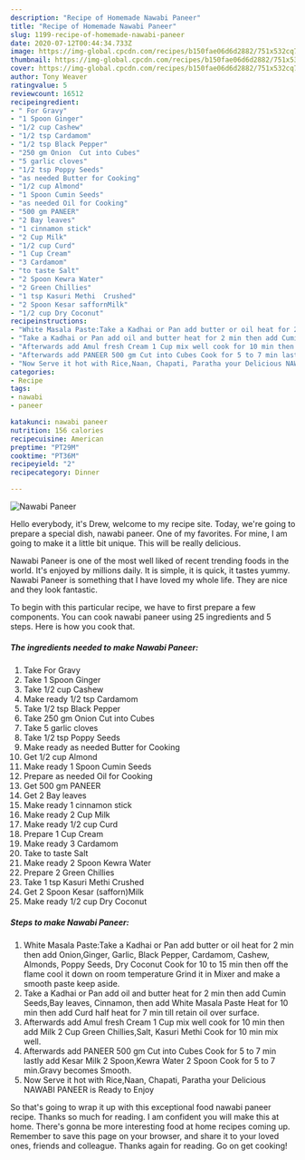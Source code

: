 ```yaml
---
description: "Recipe of Homemade Nawabi Paneer"
title: "Recipe of Homemade Nawabi Paneer"
slug: 1199-recipe-of-homemade-nawabi-paneer
date: 2020-07-12T00:44:34.733Z
image: https://img-global.cpcdn.com/recipes/b150fae06d6d2882/751x532cq70/nawabi-paneer-recipe-main-photo.jpg
thumbnail: https://img-global.cpcdn.com/recipes/b150fae06d6d2882/751x532cq70/nawabi-paneer-recipe-main-photo.jpg
cover: https://img-global.cpcdn.com/recipes/b150fae06d6d2882/751x532cq70/nawabi-paneer-recipe-main-photo.jpg
author: Tony Weaver
ratingvalue: 5
reviewcount: 16512
recipeingredient:
- " For Gravy"
- "1 Spoon Ginger"
- "1/2 cup Cashew"
- "1/2 tsp Cardamom"
- "1/2 tsp Black Pepper"
- "250 gm Onion  Cut into Cubes"
- "5 garlic cloves"
- "1/2 tsp Poppy Seeds"
- "as needed Butter for Cooking"
- "1/2 cup Almond"
- "1 Spoon Cumin Seeds"
- "as needed Oil for Cooking"
- "500 gm PANEER"
- "2 Bay leaves"
- "1 cinnamon stick"
- "2 Cup Milk"
- "1/2 cup Curd"
- "1 Cup Cream"
- "3 Cardamom"
- "to taste Salt"
- "2 Spoon Kewra Water"
- "2 Green Chillies"
- "1 tsp Kasuri Methi  Crushed"
- "2 Spoon Kesar saffornMilk"
- "1/2 cup Dry Coconut"
recipeinstructions:
- "White Masala Paste:Take a Kadhai or Pan add butter or oil heat for 2 min then add Onion,Ginger, Garlic, Black Pepper, Cardamom, Cashew, Almonds, Poppy Seeds, Dry Coconut Cook for 10 to 15 min then off the flame cool it down on room temperature Grind it in Mixer and make a smooth paste keep aside."
- "Take a Kadhai or Pan add oil and butter heat for 2 min then add Cumin Seeds,Bay leaves, Cinnamon, then add White Masala Paste Heat for 10 min then add Curd half heat for 7 min till retain oil over surface."
- "Afterwards add Amul fresh Cream 1 Cup mix well cook for 10 min then add Milk 2 Cup Green Chillies,Salt, Kasuri Methi Cook for 10 min mix well."
- "Afterwards add PANEER 500 gm Cut into Cubes Cook for 5 to 7 min lastly add Kesar Milk 2 Spoon,Kewra Water 2 Spoon Cook for 5 to 7 min.Gravy becomes Smooth."
- "Now Serve it hot with Rice,Naan, Chapati, Paratha your Delicious NAWABI PANEER is Ready to Enjoy"
categories:
- Recipe
tags:
- nawabi
- paneer

katakunci: nawabi paneer 
nutrition: 156 calories
recipecuisine: American
preptime: "PT29M"
cooktime: "PT36M"
recipeyield: "2"
recipecategory: Dinner

---
```



![Nawabi Paneer](https://img-global.cpcdn.com/recipes/b150fae06d6d2882/751x532cq70/nawabi-paneer-recipe-main-photo.jpg)

Hello everybody, it's Drew, welcome to my recipe site. Today, we're going to prepare a special dish, nawabi paneer. One of my favorites. For mine, I am going to make it a little bit unique. This will be really delicious.



Nawabi Paneer is one of the most well liked of recent trending foods in the world. It's enjoyed by millions daily. It is simple, it is quick, it tastes yummy. Nawabi Paneer is something that I have loved my whole life. They are nice and they look fantastic.


To begin with this particular recipe, we have to first prepare a few components. You can cook nawabi paneer using 25 ingredients and 5 steps. Here is how you cook that.

<!--inarticleads1-->

##### The ingredients needed to make Nawabi Paneer:

1. Take  For Gravy
1. Take 1 Spoon Ginger
1. Take 1/2 cup Cashew
1. Make ready 1/2 tsp Cardamom
1. Take 1/2 tsp Black Pepper
1. Take 250 gm Onion  Cut into Cubes
1. Take 5 garlic cloves
1. Take 1/2 tsp Poppy Seeds
1. Make ready as needed Butter for Cooking
1. Get 1/2 cup Almond
1. Make ready 1 Spoon Cumin Seeds
1. Prepare as needed Oil for Cooking
1. Get 500 gm PANEER
1. Get 2 Bay leaves
1. Make ready 1 cinnamon stick
1. Make ready 2 Cup Milk
1. Make ready 1/2 cup Curd
1. Prepare 1 Cup Cream
1. Make ready 3 Cardamom
1. Take to taste Salt
1. Make ready 2 Spoon Kewra Water
1. Prepare 2 Green Chillies
1. Take 1 tsp Kasuri Methi  Crushed
1. Get 2 Spoon Kesar (safforn)Milk
1. Make ready 1/2 cup Dry Coconut




<!--inarticleads2-->

##### Steps to make Nawabi Paneer:

1. White Masala Paste:Take a Kadhai or Pan add butter or oil heat for 2 min then add Onion,Ginger, Garlic, Black Pepper, Cardamom, Cashew, Almonds, Poppy Seeds, Dry Coconut Cook for 10 to 15 min then off the flame cool it down on room temperature Grind it in Mixer and make a smooth paste keep aside.
1. Take a Kadhai or Pan add oil and butter heat for 2 min then add Cumin Seeds,Bay leaves, Cinnamon, then add White Masala Paste Heat for 10 min then add Curd half heat for 7 min till retain oil over surface.
1. Afterwards add Amul fresh Cream 1 Cup mix well cook for 10 min then add Milk 2 Cup Green Chillies,Salt, Kasuri Methi Cook for 10 min mix well.
1. Afterwards add PANEER 500 gm Cut into Cubes Cook for 5 to 7 min lastly add Kesar Milk 2 Spoon,Kewra Water 2 Spoon Cook for 5 to 7 min.Gravy becomes Smooth.
1. Now Serve it hot with Rice,Naan, Chapati, Paratha your Delicious NAWABI PANEER is Ready to Enjoy




So that's going to wrap it up with this exceptional food nawabi paneer recipe. Thanks so much for reading. I am confident you will make this at home. There's gonna be more interesting food at home recipes coming up. Remember to save this page on your browser, and share it to your loved ones, friends and colleague. Thanks again for reading. Go on get cooking!
